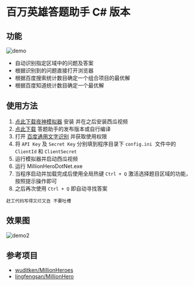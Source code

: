 # 百万英雄答题助手 C# 版本
## 功能
![demo](https://ws2.sinaimg.cn/large/c07597a3ly1fnhomcg7mbg20qo0f0x6p.jpg)
- 自动识别指定区域中的问题及答案
- 根据识别到的问题直接打开浏览器
- 根据百度搜索统计数目确定一个组合项目的最优解
- 根据百度知道统计数目确定一个最优解
## 使用方法
1. [点此下载夜神模拟器](https://www.yeshen.com/cn/download/fullPackage) 安装 并在之后安装西瓜视频
2. [点此下载](https://github.com/yejinmo/MillionHeroDotNet/releases/download/1.0/Release.rar) 答题助手的发布版本或自行编译
3. 打开 [百度通用文字识别](http://ai.baidu.com/tech/ocr/general) 并获取使用权限
4. 将 `API Key` 及 `Secret Key` 分别填到程序目录下 `config.ini`  文件中的 `ClientId` 和 `ClientSecret`
5. 运行模拟器并启动西瓜视频
6. 运行 MillionHeroDotNet.exe
7. 当程序启动并加载完成后使用全局热键 `Ctrl + Q` 激活选择题目区域的功能，按照提示操作即可
8. 之后再次使用 `Ctrl + Q` 即自动寻找答案
```
赶工代码写得又烂又丑 不要吐槽
```
## 效果图
![demo2](https://ws2.sinaimg.cn/large/c07597a3ly1fnhp5cto63j21hc0u0k7s.jpg)
## 参考项目
- [wuditken/MillionHeroes](https://github.com/wuditken/MillionHeroes)
- [lingfengsan/MillionHero](https://github.com/lingfengsan/MillionHero)
